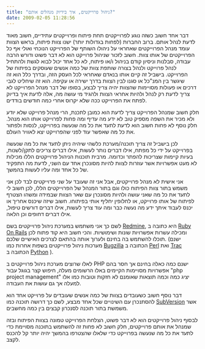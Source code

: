 ```yaml
---
title: "ניהול פרוייקטים, איך בידיוק מנהלים אותם?"
date: 2009-02-05 11:28:56
---
```


דבר אחד חשוב כשזה נוגע לפרוייקטים תחת פיתוח ופרוייקטים עתידיים, חשוב מאוד לדעת לנהל אותם. ברוב החברות (לפחות בגדולות יותר) ישנו צוות פיתוח, בראש הצוות עומד מנהל הפרוייקטים שאחראי על ניהולו השותף של הפרוייקט הנוכחי ואולי אף כל הפרוייקטים של אותו צוות. חשוב לזכור שניהול פרוייקט הוא לא דבר פשוט ודורש הרבה עבודה, סבלנות וניסיון קודם בניהול ו/או פיתוח, לא כל אחד יכול לבוא לגשת ולהתחיל לנהל פרוייקט ולנהל בצורה שותפת צוות של כמה אנשים שעוסקים בפיתוח של הפרוייקט. בישביל זה קיים אותו בנאדם שאחראי לכל העסק הזה, ובדרך כלל הוא זה שיגשר בין המנ"כל או סגנו לבין הצוות בדרך ישירה או עקיפה. הוא זה שיחליט לגבי דרכים או פעולות מסויימות שהצוות יהיה צריך לבצע, בסופו של דבר מנהל הפרוייקט לא צריך לדעת רק לנהל ולהיות אחראי הצוות ולהגיד מי עושה מה, אלה לדעת איך בדיוק לפתח את הפרוייקט ככה שלא יקרוס אחרי כמה חודשים בודדים.

<!--more-->חלק חשוב שמנהל הפרוייקט צריך לדעת הוא כמובן לתכנת, הרי מנהל פרוייקט שלא יודע ולא מכיר את השפה מספיק טוב לא ידע מה עדיף ומה פחות לפרוייקט אותו הוא מנהל. חלק נוסף לא פחות חשוב הוא לדעת לתעד את כל מה שנעשה בפרוייקט, לנסות ולפתור את כל מה שאפשר עוד לפני שהפרוייקט יצא לאוויר העולם.

לכן בישביל זה צריך תוכנה/מערכת כלשהי שיהיה ניתן לתעד את כל מה שנעשה בפרוייקט על ידי כל מפתח, אילו דברים נותר לעשות, אילו דברים צריכים לתקן/לשנות, בעיות קיימות שצריכות להפתר וכדומה. מרבית תוכנות הניהול פרוייקטים הללו מכילות לא מעט אפשרויות אשר עוזרות לצוות להיות מסונכרן אחד עם השני, לדעת מה התפקיד של כל אחד ומה עליו לעשות בהמשך.

אני אישית לא מנהל פרוייקטים, אבל אני זה שעובד על שני פרוייקטים לבד לכן אני משמש בתור צוות הפיתוח כולו וגם בתור המנהל של הפרוייקטים הללו, לכן חשוב לי לתעד את כל מה שאני עושה ולהיות מסונכרן עם שאר הצוות שבמידה ומשהו הצטרף לפיתוח של אותו פרוייקט, או לחלופין יחליף אותי בפיתוחו. חשוב שיזה שיכנס אחריך או יכנס לעבוד איתך ידע מה נעשה כבר ומה עוד צריך לעשות, אילו דברים דורשים טיפול, אילו דברים דחופים וכן הלאה.

לשם כך אני משתמש במערכת ניהול פרוייקטים בשם <a href="http://www.redmine.org" target="_blank">Redmine</a>, היא כתובה ב <a href="http://www.rubyonrails.org" target="_blank">Ruby On Rails</a> ומכילה עשרות אפשרויות שונות ושימושיות. והכי חשוב היא קוד פתוח לכן תוכלו להשתמש בה בחינם ולערוך אותה בהתאם לצרכים האישיים שלכם. (ישנם מערכות ניהול פרוייקטים בשפות אחרות כמו <a href="http://www.bugzilla.org" target="_blank">Bugzilla</a> הכתובה ב <a href="http://www.perl.org" target="_blank">Perl</a> ואת <a href="http://trac.edgewall.org" target="_blank">Trac</a> הכתובה ב <a href="http://www.python.org" target="_blank">Python</a> ).

לאלו שרוצים מערכת ניהול פרוייקטים ב PHP ישנם כמה כאלה בחינם אך חסר בהם אפשרויות מסויימות הקיימים באלו הרשומים מעלה, חיפוש קצר בגוגל עבור "php project management" יציג כמה וכמה תוצאות שאומנם לא חזקות וטובות כמו אלו למעלה אך גם עושות את העבודה.

דבר נוסף חשוב כשעובדים בצוות של כמה אנשים שעובדים על פרוייקט אחד הוא להסתנכרן עם השינויים שכל אחד מבצע, לשם כך דרושה תוכנה כמו <a href="http://subversion.tigris.org" target="_blank">SubVersion</a> אשר משמשת בתור תוכנה לסנכרון קבצים בין כמה מחשבים.

לבסוף ניהול פרוייקטים הוא לא דבר פשוט, הצלחת הפרוייקט טמונה בצוות הפיתוח ובזה שמנהל את אותם פרוייקטים, חלק חשוב לא פחות זה להשתמש בתוכנה מסויימת כדי לתעד את כל מה שנעשה בפרוייקט כדי שלאלו שהצטרפו בהמשך יהיה יותר קל להכנס לקצב.

